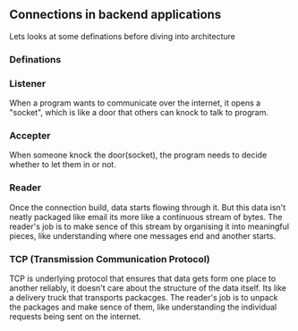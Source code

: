 ## Connections in backend applications

Lets looks at some definations before diving into architecture

###  Definations

### Listener

When a program wants to communicate over the internet, it opens a "socket", which is like a door that others can knock to talk to program.

### Accepter

When someone knock the door(socket), the program needs to decide whether to let them in or not.

### Reader

Once the connection build, data starts flowing through it. But this data isn't neatly packaged like email its more like a continuous stream of bytes. The reader's job is to make sence of this stream by organising it into meaningful pieces, like understanding where one messages end and another starts.

### TCP (Transmission Communication Protocol)

TCP is underlying protocol that ensures that data gets form one place to another reliably, it doesn't care about the structure of the data itself. Its like a delivery truck that transports packacges. The reader's job is to unpack the packages and make sence of them, like understanding the individual requests being sent on the internet.

